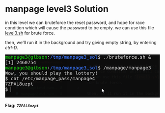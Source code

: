 # manpage level3 Solution

in this level we can bruteforce the reset password, and hope for race condition which will cause the password to be empty. we can use this file [level3.sh](./scripts/level3/level3.sh) for brute force.

then, we'll run it in the background and try giving empty string, by entering *ctrl-D*.

![image](./images/level3.png)

**Flag:** ***`7ZPAL8uzpi`*** 
